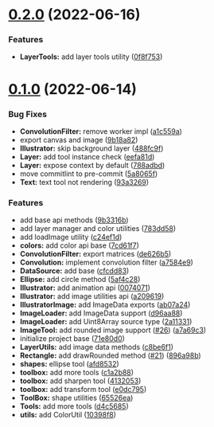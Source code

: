 # [0.2.0](https://github.com/DevAndromeda/illustrator.js/compare/v0.1.0...v0.2.0) (2022-06-16)


### Features

* **LayerTools:** add layer tools utility ([0f8f753](https://github.com/DevAndromeda/illustrator.js/commit/0f8f753b01fa78a0573ef3fe9ee434aa4202093b))



# [0.1.0](https://github.com/DevAndromeda/illustrator.js/compare/71e80d0a9dc4c20c45f4e2c2b09d9a8a6e9a77ee...v0.1.0) (2022-06-14)


### Bug Fixes

* **ConvolutionFilter:** remove worker impl ([a1c559a](https://github.com/DevAndromeda/illustrator.js/commit/a1c559ab5e37e2705569cb302de2d25d6bcdfa5e))
* export canvas and image ([9b18a82](https://github.com/DevAndromeda/illustrator.js/commit/9b18a8265da6cc6a881d58413681212613bf74f9))
* **Illustrator:** skip background layer ([488fc9f](https://github.com/DevAndromeda/illustrator.js/commit/488fc9f7325f2a6c63f9e5d61faf21ece82f2ec7))
* **Layer:** add tool instance check ([eefa81d](https://github.com/DevAndromeda/illustrator.js/commit/eefa81d88ff32235cc22c21557dbafd756b3876c))
* **Layer:** expose context by default ([788adbd](https://github.com/DevAndromeda/illustrator.js/commit/788adbdce3e55c5a9a99f7f46cf99893e33fccb2))
* move commitlint to pre-commit ([5a8065f](https://github.com/DevAndromeda/illustrator.js/commit/5a8065f9d9c6063bfa70e7c944f95b85f9bad345))
* **Text:** text tool not rendering ([93a3269](https://github.com/DevAndromeda/illustrator.js/commit/93a326972e7d33d48426fd5bf03cc6d7527acfc7))


### Features

* add base api methods ([9b3316b](https://github.com/DevAndromeda/illustrator.js/commit/9b3316b327353bd01d46b2dd4fb1a5e83ca7dd3b))
* add layer manager and color utilities ([783dd58](https://github.com/DevAndromeda/illustrator.js/commit/783dd588bcc36807651df6b68769e9685793b60c))
* add loadImage utility ([c24ef1d](https://github.com/DevAndromeda/illustrator.js/commit/c24ef1d6067a8e1a115dae5e1cb7de9457f495a8))
* **colors:** add color api base ([7cd61f7](https://github.com/DevAndromeda/illustrator.js/commit/7cd61f714fef7d63f46a76941a0f75287bd6d35f))
* **ConvolutionFilter:** export matrices ([de626b5](https://github.com/DevAndromeda/illustrator.js/commit/de626b5b4ba3a8a2d84151b918ded286bd0db6a7))
* **Convolution:** implement convolution filter ([a7584e9](https://github.com/DevAndromeda/illustrator.js/commit/a7584e92509b5a6840ece734560eee7016437846))
* **DataSource:** add base ([cfcdd83](https://github.com/DevAndromeda/illustrator.js/commit/cfcdd838efd9dda15a4fe993015a455d3fa31d8a))
* **Ellipse:** add circle method ([5af4c28](https://github.com/DevAndromeda/illustrator.js/commit/5af4c28cc69ee65f87c266d7d776a645bd36adda))
* **Illustrator:** add animation api ([0074071](https://github.com/DevAndromeda/illustrator.js/commit/0074071dc4d7265caefab5e94db27460280c8a65))
* **Illustrator:** add image utilities api ([a209619](https://github.com/DevAndromeda/illustrator.js/commit/a209619802a094473c765bb598eda4d08fa9a21e))
* **IllustratorImage:** add ImageData exports ([ab07a24](https://github.com/DevAndromeda/illustrator.js/commit/ab07a24465cb37edbdfc460e9eb554f2e5374997))
* **ImageLoader:** add ImageData support ([d96aa88](https://github.com/DevAndromeda/illustrator.js/commit/d96aa880669b63d865e5e87fd3682eacada7b276))
* **ImageLoader:** add Uint8Array source type ([2a11331](https://github.com/DevAndromeda/illustrator.js/commit/2a11331764c486ef7299332a6713aff76213a00a))
* **ImageTool:** add rounded image support ([#26](https://github.com/DevAndromeda/illustrator.js/issues/26)) ([a7a69c3](https://github.com/DevAndromeda/illustrator.js/commit/a7a69c38790d5bcd0e262f20a635399b71ee2481))
* initialize project base ([71e80d0](https://github.com/DevAndromeda/illustrator.js/commit/71e80d0a9dc4c20c45f4e2c2b09d9a8a6e9a77ee))
* **LayerUtils:** add image data methods ([c8be6f1](https://github.com/DevAndromeda/illustrator.js/commit/c8be6f17a6bc7a5d843578f87d6d6d70e298d8c1))
* **Rectangle:** add drawRounded method ([#21](https://github.com/DevAndromeda/illustrator.js/issues/21)) ([896a98b](https://github.com/DevAndromeda/illustrator.js/commit/896a98b0ded928c22447f2c0d0d4c5d8b0b677d5))
* **shapes:** ellipse tool ([afd8532](https://github.com/DevAndromeda/illustrator.js/commit/afd85326862128dcfe4c8fc2afdb78156506d765))
* **toolbox:** add more tools ([c1a2b88](https://github.com/DevAndromeda/illustrator.js/commit/c1a2b8879eec74bd7e57c9f7bcff8165ffe5a7b1))
* **toolbox:** add sharpen tool ([4132053](https://github.com/DevAndromeda/illustrator.js/commit/413205398ef95da147db1999d5a1e0aaa2c3c857))
* **toolbox:** add transform tool ([e0dc795](https://github.com/DevAndromeda/illustrator.js/commit/e0dc795ef00d3eebd40c37f1446b2dd1c3265844))
* **ToolBox:** shape utilities ([65526ea](https://github.com/DevAndromeda/illustrator.js/commit/65526ea228b4b09c31868bd7101f7eace709dffd))
* **Tools:** add more tools ([d4c5685](https://github.com/DevAndromeda/illustrator.js/commit/d4c5685f2c4e77947d7e81b7d6a102a16cb98000))
* **utils:** add ColorUtil ([10398f8](https://github.com/DevAndromeda/illustrator.js/commit/10398f8096af677f043baeb767137742b3c293c9))



